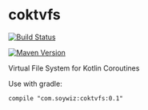 # coktvfs

[![Build Status](https://travis-ci.org/soywiz/coktvfs.svg?branch=master)](https://travis-ci.org/soywiz/coktvfs)

[![Maven Version](https://img.shields.io/github/tag/soywiz/coktvfs.svg?style=flat&label=maven)](http://search.maven.org/#search%7Cga%7C1%7Ca%3A%22coktvfs%22)


Virtual File System for Kotlin Coroutines

Use with gradle:

```
compile "com.soywiz:coktvfs:0.1"
```